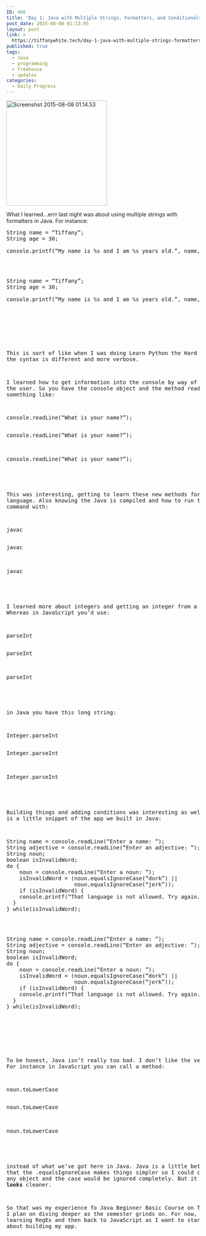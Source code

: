```yaml
---
ID: 466
title: 'Day 1: Java with Multiple Strings, Formatters, and Conditionals'
post_date: 2015-08-08 01:13:05
layout: post
link: >
  https://tiffanywhite.tech/day-1-java-with-multiple-strings-formatters-and-conditionals/
published: true
tags:
  - Java
  - programming
  - Treehouse
  - updates
categories:
  - Daily Progress
---
```

<a href="http://helloburgh.me/wp-content/uploads/2015/08/Screenshot-2015-08-08-01.14.53.png"><img class="aligncenter size-full wp-image-471" src="http://helloburgh.me/wp-content/uploads/2015/08/Screenshot-2015-08-08-01.14.53.png" alt="Screenshot 2015-08-08 01.14.53" width="262" height="274" /></a>

What I learned…errr last night was about using multiple strings with formatters in Java. For instance:


<pre class="lang:java decode:1 " >
String name = “Tiffany”;
String age = 30;

console.printf(“My name is %s and I am %s years old.”, name, age);



<pre class="lang:java decode:1 " >
String name = “Tiffany”;
String age = 30;

console.printf(“My name is %s and I am %s years old.”, name, age);




</pre>

This is sort of like when I was doing Learn Python the Hard Way only the syntax is different and more verbose.

I learned how to get information into the console by way of prompting the user. So you have the console object and the method readLine to say something like:



<pre class="lang:java decode:1 " >
console.readLine(“What is your name?”);

<pre class="lang:java decode:1 " >
console.readLine(“What is your name?”);


<pre class="lang:java decode:1 " >
console.readLine(“What is your name?”);

</pre>

This was interesting, getting to learn these new methods for a new language. Also knowing the Java is compiled and how to run the compile command with:



<pre class="lang:java decode:1 " >
javac

<pre class="lang:java decode:1 " >
javac


<pre class="lang:java decode:1 " >
javac

</pre>

I learned more about integers and getting an integer from a string. Whereas in JavaScript you’d use:



<pre class="lang:java decode:1 " >
parseInt

<pre class="lang:java decode:1 " >
parseInt


<pre class="lang:java decode:1 " >
parseInt

</pre>

in Java you have this long string:



<pre class="lang:java decode:1 " >
Integer.parseInt

<pre class="lang:java decode:1 " >
Integer.parseInt


<pre class="lang:java decode:1 " >
Integer.parseInt

</pre>

Building things and adding conditions was interesting as well. Here is a little snippet of the app we built in Java:



<pre class="lang:java decode:1 " >
String name = console.readLine(“Enter a name: ”);
String adjective = console.readLine(“Enter an adjective: ”);
String noun;
boolean isInvalidWord;
do {
    noun = console.readLine(“Enter a noun: ”);
    isInvalidWord = (noun.equalsIgnoreCase(“dork”) ||
                     noun.equalsIgnoreCase(“jerk”));
    if (isInvalidWord) {
    console.printf(“That language is not allowed. Try again. \n\n”);
  }
} while(isInvalidWord);



<pre class="lang:java decode:1 " >
String name = console.readLine(“Enter a name: ”);
String adjective = console.readLine(“Enter an adjective: ”);
String noun;
boolean isInvalidWord;
do {
    noun = console.readLine(“Enter a noun: ”);
    isInvalidWord = (noun.equalsIgnoreCase(“dork”) ||
                     noun.equalsIgnoreCase(“jerk”));
    if (isInvalidWord) {
    console.printf(“That language is not allowed. Try again. \n\n”);
  }
} while(isInvalidWord);




</pre>

To be honest, Java isn’t really too bad. I don’t like the verbosity. For instance in JavaScript you can call a method:



<pre class="lang:javascript decode:1 " >
noun.toLowerCase

<pre class="lang:javascript decode:1 " >
noun.toLowerCase


<pre class="lang:javascript decode:1 " >
noun.toLowerCase

</pre>

instead of what we’ve got here in Java. Java is a little better in that the .equalsIgnoreCase makes things simpler so I could call it on any object and the case would be ignored completely. But it just <strong>looks</strong> cleaner.

So that was my experience fo Java Beginner Basic Course on Treehouse. I plan on diving deeper as the semester grinds on. For now, it’s learning RegEx and then back to JavaScript as I want to start thinking about building my app.
